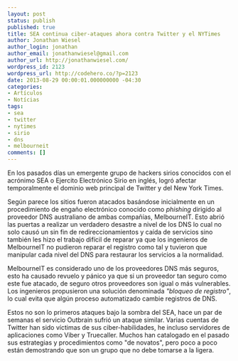 ```yaml
---
layout: post
status: publish
published: true
title: SEA continua ciber-ataques ahora contra Twitter y el NYTimes
author: Jonathan Wiesel
author_login: jonathan
author_email: jonathanwiesel@gmail.com
author_url: http://jonathanwiesel.com/
wordpress_id: 2123
wordpress_url: http://codehero.co/?p=2123
date: 2013-08-29 00:00:01.000000000 -04:30
categories:
- Artículos
- Notícias
tags:
- sea
- twitter
- nytimes
- sirio
- dns
- melbourneit
comments: []
---
```

<p>En los pasados días un emergente grupo de hackers sirios conocidos con el acrónimo SEA o Ejercito Electrónico Sirio en inglés, logró afectar temporalmente el dominio web principal de Twitter y del New York Times.</p>

<p>Según parece los sitios fueron atacados basándose inicialmente en un procedimiento de engaño electrónico conocido como <em>phishing</em> dirigido al proveedor DNS australiano de ambas compañías, MelbourneIT. Esto abrió las puertas a realizar un verdadero desastre a nivel de los DNS lo cual no solo causó un sin fin de redireccionamientos y caída de servicios sino también les hizo el trabajo difícil de reparar ya que los ingenieros de MelbourneIT no pudieron reparar el registro como tal y tuvieron que manipular cada nivel del DNS para restaurar los servicios a la normalidad.</p>

<p>MelbourneIT es considerado uno de los proveedores DNS más seguros, esto ha causado revuelo y pánico ya que si un proveedor tan seguro como este fue atacado, de seguro otros proveedores son igual o más vulnerables. Los ingenieros propusieron una solución denominada <em>"bloqueo de registro"</em>, lo cual evita que algún proceso automatizado cambie registros de DNS.</p>

<p>Estos no son lo primeros ataques bajo la sombra del SEA, hace un par de semanas el servicio Outbrain sufrió un ataque similar. Varias cuentas de Twitter han sido víctimas de sus ciber-habilidades, he incluso servidores de aplicaciones como Viber y Truecaller. Muchos han catalogado en el pasado sus estrategias y procedimientos como "de novatos", pero poco a poco están demostrando que son un grupo que no debe tomarse a la ligera.</p>
